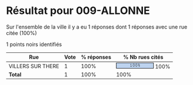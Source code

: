 # Résultat pour 009-ALLONNE

Sur l'ensemble de la ville il y a eu 1 réponses dont 1 réponses avec une rue citée (100%)

1 points noirs identifiés

| Rue | Vote | % réponses | % Nb rues cités|
|-----|------|------------|----------------|
| VILLERS SUR THERE | 1 | 100% | <img src="../../img/bar_100.gif" />&nbsp;100%|
| **Total** | 1 | 100% | 100%|

